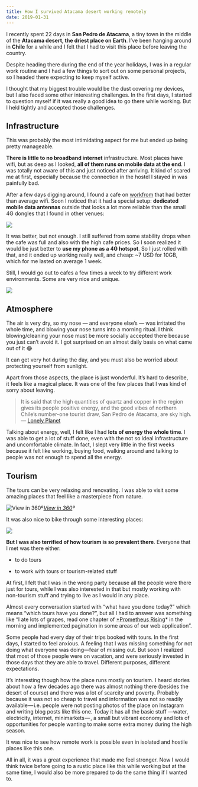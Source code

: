 ```yaml
---
title: How I survived Atacama desert working remotely
date: 2019-01-31
---
```


I recently spent 22 days in **San Pedro de Atacama**, a tiny town in the middle of the **Atacama desert, the driest place on Earth**. I’ve been hanging around in **Chile** for a while and I felt that I had to visit this place before leaving the country.

Despite heading there during the end of the year holidays, I was in a regular work routine and I had a few things to sort out on some personal projects, so I headed there expecting to keep myself active.

I thought that my biggest trouble would be the dust covering my devices, but I also faced some other interesting challenges. In the first days, I started to question myself if it was really a good idea to go there while working. But I held tightly and accepted those challenges.

## Infrastructure

This was probably the most intimidating aspect for me but ended up being pretty manageable.

**There is little to no broadband internet** infrastructure. Most places have wifi, but as deep as I looked, **all of them runs on mobile data at the end**. I was totally not aware of this and just noticed after arriving. It kind of scared me at first, especially because the connection in the hostel I stayed in was painfully bad.

After a few days digging around, I found a cafe on [workfrom](https://workfrom.co/) that had better than average wifi. Soon I noticed that it had a special setup: **dedicated mobile data antennas** outside that looks a lot more reliable than the small 4G dongles that I found in other venues:

![](https://cdn-images-1.medium.com/max/9216/1*fX_W7c3XIxesYH4h5UmlOg.jpeg)

It was better, but not enough. I still suffered from some stability drops when the cafe was full and also with the high cafe prices. So I soon realized it would be just better to **use my phone as a 4G hotspot**. So I just rolled with that, and it ended up working really well, and cheap: ~7 USD for 10GB, which for me lasted on average 1 week.

Still, I would go out to cafes a few times a week to try different work environments. Some are very nice and unique.

![](https://cdn-images-1.medium.com/max/6160/1*BbPdhOWOhXdYGWIKDrB9Qw.jpeg)

## Atmosphere

The air is very dry, so my nose — and everyone else’s — was irritated the whole time, and blowing your nose turns into a morning ritual. I think blowing/cleaning your nose must be more socially accepted there because you just can’t avoid it. I got surprised on an almost daily basis on what came out of it 😂

It can get very hot during the day, and you must also be worried about protecting yourself from sunlight.

Apart from those aspects, the place is just wonderful. It’s hard to describe, it feels like a magical place. It was one of the few places that I was kind of sorry about leaving.

> It is said that the high quantities of quartz and copper in the region gives its people positive energy, and the good vibes of northern Chile’s number-one tourist draw, San Pedro de Atacama, are sky high. — [Lonely Planet](https://www.lonelyplanet.com/chile/northern-chile/san-pedro-de-atacama)

Talking about energy, well, I felt like I had **lots of energy the whole time**. I was able to get a lot of stuff done, even with the not so ideal infrastructure and uncomfortable climate. In fact, I slept very little in the first weeks because it felt like working, buying food, walking around and talking to people was not enough to spend all the energy.

## Tourism

The tours can be very relaxing and renovating. I was able to visit some amazing places that feel like a masterpiece from nature.

![[View in 360](https://photos.app.goo.gl/FMx4TQWLfHmXu6Sj6)º](https://cdn-images-1.medium.com/max/9216/1*w1u3y8KTMCqUUuxxd0f0xw.jpeg)_[View in 360](https://photos.app.goo.gl/FMx4TQWLfHmXu6Sj6)º_

It was also nice to bike through some interesting places:

![](https://cdn-images-1.medium.com/max/8622/1*mZDTYlTmO3W5zp2VrMeUOA.jpeg)

**But I was also terrified of how tourism is so prevalent there**. Everyone that I met was there either:

- to do tours

- to work with tours or tourism-related stuff

At first, I felt that I was in the wrong party because all the people were there just for tours, while I was also interested in that but mostly working with non-tourism stuff and trying to live as I would in any place.

Almost every conversation started with “what have you done today?” which means “which tours have you done?”, but all I had to answer was something like “I ate lots of grapes, read one chapter of [\*Prometheus Rising](https://www.goodreads.com/book/show/28597.Prometheus_Rising)\* in the morning and implemented pagination in some areas of our web application”.

Some people had every day of their trips booked with tours. In the first days, I started to feel anxious. A feeling that I was missing something for not doing what everyone was doing—fear of missing out. But soon I realized that most of those people were on vacation, and were seriously invested in those days that they are able to travel. Different purposes, different expectations.

It’s interesting though how the place runs mostly on tourism. I heard stories about how a few decades ago there was almost nothing there (besides the desert of course) and there was a lot of scarcity and poverty. Probably because it was not so cheap to travel and information was not so readily available — i.e. people were not posting photos of the place on Instagram and writing blog posts like this one. Today it has all the basic stuff —water, electricity, internet, minimarkets — , a small but vibrant economy and lots of opportunities for people wanting to make some extra money during the high season.

It was nice to see how remote work is possible even in isolated and hostile places like this one.

All in all, it was a great experience that made me feel stronger. Now I would think twice before going to a rustic place like this while working but at the same time, I would also be more prepared to do the same thing if I wanted to.
